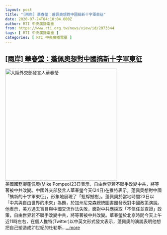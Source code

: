 ```yaml
---
layout: post
title: "[兩岸] 華春瑩：蓬佩奧想對中國搞新十字軍東征"
date: 2020-07-24T04:10:04.000Z
author: RTI 中央廣播電臺
from: https://www.rti.org.tw/news/view/id/2073344
tags: [ RTI 中央廣播電臺 ]
categories: [ RTI 中央廣播電臺 ]
---
```

<!--1595563804000-->
[[兩岸] 華春瑩：蓬佩奧想對中國搞新十字軍東征](https://www.rti.org.tw/news/view/id/2073344)
------

<div>
<img src="https://static.rti.org.tw/assets/thumbnails/2018/04/17/144499997213500.jpg" width="360" alt="大陸外交部發言人華春瑩" title="大陸外交部發言人華春瑩"><br>美國國務卿蓬佩奧(Mike Pompeo)23日表示，自由世界若不聯手改變中共，將等著被中共改變。中國外交部發言人華春瑩今天(24日)在推特表示，蓬佩奧想對中國「搞新的十字軍東征」，形象地展現了「蚍蜉撼樹」。蓬佩奧於當地時間23日以「中共與自由世界的未來」為題，於加州尼克森總統圖書館發表對中國政策演說。他表示，美方過去盲目與中國交流作法失敗，面對中共應採取「不信任並查證」政策，自由世界若不聯手改變中共，將等著被中共改變。華春瑩於北京時間今天上午近11時左右，在個人推特(Twitter)以中英文形式發文表示，蓬佩奧的演說表明他想把自己塑造成21世紀的杜勒斯...<a target="_blank" href="https://www.rti.org.tw/news/view/id/2073344">...more</a>
</div>
